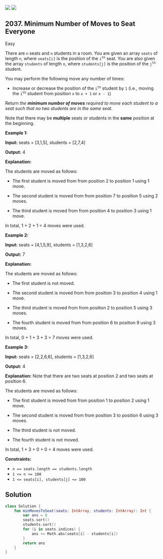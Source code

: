 [![](https://img.shields.io/github/stars/javadev/LeetCode-in-Kotlin?label=Stars&style=flat-square)](https://github.com/javadev/LeetCode-in-Kotlin)
[![](https://img.shields.io/github/forks/javadev/LeetCode-in-Kotlin?label=Fork%20me%20on%20GitHub%20&style=flat-square)](https://github.com/javadev/LeetCode-in-Kotlin/fork)

## 2037\. Minimum Number of Moves to Seat Everyone

Easy

There are `n` seats and `n` students in a room. You are given an array `seats` of length `n`, where `seats[i]` is the position of the <code>i<sup>th</sup></code> seat. You are also given the array `students` of length `n`, where `students[j]` is the position of the <code>j<sup>th</sup></code> student.

You may perform the following move any number of times:

*   Increase or decrease the position of the <code>i<sup>th</sup></code> student by `1` (i.e., moving the <code>i<sup>th</sup></code> student from position `x` to `x + 1` or `x - 1`)

Return _the **minimum number of moves** required to move each student to a seat_ _such that no two students are in the same seat._

Note that there may be **multiple** seats or students in the **same** position at the beginning.

**Example 1:**

**Input:** seats = [3,1,5], students = [2,7,4]

**Output:** 4

**Explanation:** 

The students are moved as follows: 

- The first student is moved from from position 2 to position 1 using 1 move. 

- The second student is moved from from position 7 to position 5 using 2 moves. 

- The third student is moved from from position 4 to position 3 using 1 move. 
  
In total, 1 + 2 + 1 = 4 moves were used.

**Example 2:**

**Input:** seats = [4,1,5,9], students = [1,3,2,6]

**Output:** 7

**Explanation:** 

The students are moved as follows: 

- The first student is not moved. 

- The second student is moved from from position 3 to position 4 using 1 move. 

- The third student is moved from from position 2 to position 5 using 3 moves. 

- The fourth student is moved from from position 6 to position 9 using 3 moves. 
  
In total, 0 + 1 + 3 + 3 = 7 moves were used.

**Example 3:**

**Input:** seats = [2,2,6,6], students = [1,3,2,6]

**Output:** 4

**Explanation:** Note that there are two seats at position 2 and two seats at position 6. 

The students are moved as follows: 

- The first student is moved from from position 1 to position 2 using 1 move. 

- The second student is moved from from position 3 to position 6 using 3 moves. 

- The third student is not moved. 

- The fourth student is not moved. 
  
In total, 1 + 3 + 0 + 0 = 4 moves were used.

**Constraints:**

*   `n == seats.length == students.length`
*   `1 <= n <= 100`
*   `1 <= seats[i], students[j] <= 100`

## Solution

```kotlin
class Solution {
    fun minMovesToSeat(seats: IntArray, students: IntArray): Int {
        var ans = 0
        seats.sort()
        students.sort()
        for (i in seats.indices) {
            ans += Math.abs(seats[i] - students[i])
        }
        return ans
    }
}
```